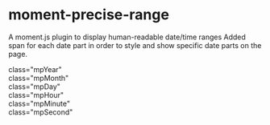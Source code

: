moment-precise-range
====================

A moment.js plugin to display human-readable date/time ranges
Added span for each date part in order to style and show specific date parts on the page. 

class="mpYear"<br>
class="mpMonth"<br>
class="mpDay"<br>
class="mpHour"<br>
class="mpMinute"<br>
class="mpSecond"<br>
